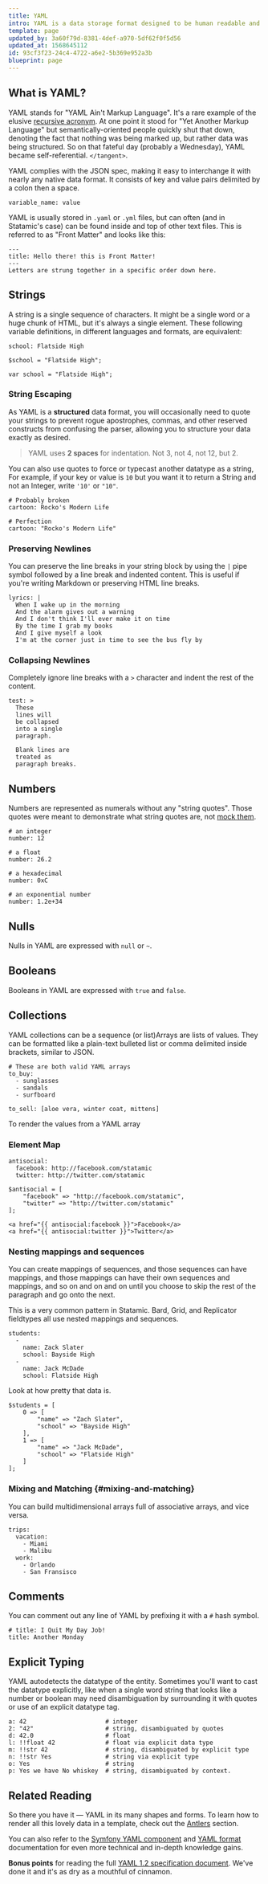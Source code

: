```yaml
---
title: YAML
intro: YAML is a data storage format designed to be human readable and easily manipulated by hand. It interchangeable with JSON and in most cases easier to write. Statamic uses YAML extensively to store data, content, and settings.
template: page
updated_by: 3a60f79d-8381-4def-a970-5df62f0f5d56
updated_at: 1568645112
id: 93cf3f23-24c4-4722-a6e2-5b369e952a3b
blueprint: page
---
```

## What is YAML?

YAML stands for "YAML Ain't Markup Language". It's a rare example of the elusive [recursive acronym][recursive-acronym]. At one point it stood for "Yet Another Markup Language" but semantically-oriented people quickly shut that down, denoting the fact that nothing was being marked up, but rather data was being structured. So on that fateful day (probably a Wednesday), YAML became self-referential. `</tangent>`.

YAML complies with the JSON spec, making it easy to interchange it with nearly any native data format. It consists of key and value pairs delimited by a colon then a space.

```.language-yaml
variable_name: value
```

YAML is usually stored in `.yaml` or `.yml` files, but can often (and in Statamic's case) can be found inside and top of other text files. This is referred to as "Front Matter" and looks like this:

```.language-markdown
---
title: Hello there! this is Front Matter!
---
Letters are strung together in a specific order down here.
```

## Strings

A string is a single sequence of characters. It might be a single word or a huge chunk of HTML, but it's always a single element. These following variable definitions, in different languages and formats, are equivalent:

```.language-yaml
school: Flatside High
```

```.language-php
$school = "Flatside High";
```

```.language-javascript
var school = "Flatside High";
```

### String Escaping

As YAML is a **structured** data format, you will occasionally need to quote your strings to prevent rogue apostrophes, commas, and other reserved constructs from confusing the parser, allowing you to structure your data exactly as desired.

> YAML uses **2 spaces** for indentation. Not 3, not 4, not 12, but 2.

You can also use quotes to force or typecast another datatype as a string, For example, if your key or value is `10` but you want it to return a String and not an Integer, write `'10'` or `"10"`.

```.language-yaml
# Probably broken
cartoon: Rocko's Modern Life

# Perfection
cartoon: "Rocko's Modern Life"
```

### Preserving Newlines

You can preserve the line breaks in your string block by using the `|` pipe symbol followed by a line break and indented content. This is useful if you're writing Markdown or preserving HTML line breaks.

```.language-yaml
lyrics: |
  When I wake up in the morning
  And the alarm gives out a warning
  And I don't think I'll ever make it on time
  By the time I grab my books
  And I give myself a look
  I'm at the corner just in time to see the bus fly by
```

### Collapsing Newlines

Completely ignore line breaks with a `>` character and indent the rest of the content.

```.language-yaml
test: >
  These
  lines will
  be collapsed
  into a single
  paragraph.

  Blank lines are
  treated as
  paragraph breaks.
```

## Numbers

Numbers are represented as numerals without any "string quotes". Those quotes were meant to demonstrate what string quotes are, not [mock them](https://media.giphy.com/media/Kc7qzYMnOTcDb0aEw5/giphy.gif).

```.language-yaml
# an integer
number: 12

# a float
number: 26.2

# a hexadecimal
number: 0xC

# an exponential number
number: 1.2e+34
```

## Nulls

Nulls in YAML are expressed with `null` or `~`.

## Booleans

Booleans in YAML are expressed with `true` and `false`.

## Collections

YAML collections can be a sequence (or list)Arrays are lists of values. They can be formatted like a plain-text bulleted list or comma delimited inside brackets, similar to JSON.

```.language-yaml
# These are both valid YAML arrays
to_buy:
  - sunglasses
  - sandals
  - surfboard

to_sell: [aloe vera, winter coat, mittens]
```

To render the values from a YAML array


### Element Map

```.language-yaml
antisocial:
  facebook: http://facebook.com/statamic
  twitter: http://twitter.com/statamic
```

```.language-php
$antisocial = [
    "facebook" => "http://facebook.com/statamic",
    "twitter" => "http://twitter.com/statamic"
];
```

```
<a href="{{ antisocial:facebook }}">Facebook</a>
<a href="{{ antisocial:twitter }}">Twitter</a>
```

### Nesting mappings and sequences

You can create mappings of sequences, and those sequences can have mappings, and those mappings can have their own sequences and mappings, and so on and on and on until you choose to skip the rest of the paragraph and go onto the next.

This is a very common pattern in Statamic. Bard, Grid, and Replicator fieldtypes all use nested mappings and sequences.

```.language-yaml
students:
  -
    name: Zack Slater
    school: Bayside High
  -
    name: Jack McDade
    school: Flatside High
```

Look at how pretty that data is.

```.language-php
$students = [
    0 => [
        "name" => "Zach Slater",
        "school" => "Bayside High"
    ],
    1 => [
        "name" => "Jack McDade",
        "school" => "Flatside High"
    ]
];
```

### Mixing and Matching {#mixing-and-matching}

You can build multidimensional arrays full of associative arrays, and vice versa.

```.language-yaml
trips:
  vacation:
    - Miami
    - Malibu
  work:
    - Orlando
    - San Fransisco
```

## Comments

You can comment out any line of YAML by prefixing it with a `#` hash symbol.

```.language-yaml
# title: I Quit My Day Job!
title: Another Monday
```

## Explicit Typing

YAML autodetects the datatype of the entity. Sometimes you'll want to cast the datatype explicitly, like when a single word string that looks like a number or  boolean may need disambiguation by surrounding it with quotes or use of an explicit datatype tag.

```.language-yaml
a: 42                      # integer
2: "42"                    # string, disambiguated by quotes
d: 42.0                    # float
l: !!float 42              # float via explicit data type
m: !!str 42                # string, disambiguated by explicit type
n: !!str Yes               # string via explicit type
o: Yes                     # string
p: Yes we have No whiskey  # string, disambiguated by context.
```

## Related Reading

So there you have it &mdash; YAML in its many shapes and forms. To learn how to render all this lovely data in a template, check out the [Antlers][antlers] section.

You can also refer to the [Symfony YAML component][symfony-yaml] and [YAML format][yaml-format] documentation for even more technical and in-depth knowledge gains.

**Bonus points** for reading the full [YAML 1.2 specification document][yaml-spec]. We've done it and it's as dry as a mouthful of cinnamon.

[recursive-acronym]: https://en.wikipedia.org/wiki/Recursive_acronym
[antlers]: /antlers
[symfony-yaml]: https://symfony.com/doc/current/components/yaml.html
[yaml-format]: https://symfony.com/doc/current/components/yaml/yaml_format.html
[yaml-spec]: https://yaml.org/spec/1.2/spec.html